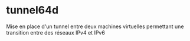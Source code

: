# tunnel64d

Mise en place d'un tunnel entre deux machines virtuelles permettant une
transition entre des réseaux IPv4 et IPv6
